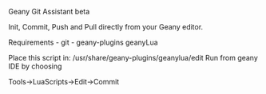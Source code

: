 Geany Git Assistant beta

Init, Commit, Push and Pull directly from your Geany editor.

Requirements
		- git
		- geany-plugins geanyLua
	
Place this script in:  /usr/share/geany-plugins/geanylua/edit
Run from geany IDE by choosing 

Tools->LuaScripts->Edit->Commit

